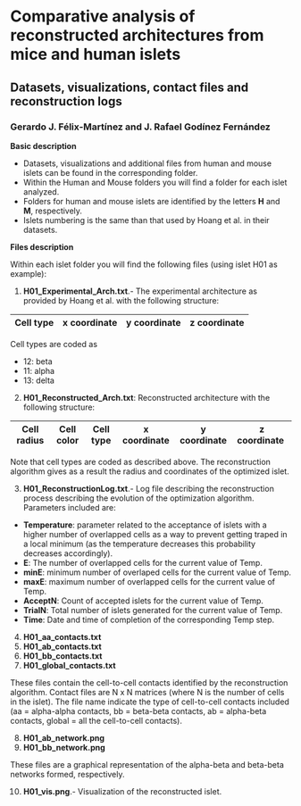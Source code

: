 # Comparative analysis of reconstructed architectures from mice and human islets
## Datasets, visualizations, contact files and reconstruction logs

### Gerardo J. Félix-Martínez and J. Rafael Godínez Fernández

**Basic description**

- Datasets, visualizations and additional files from human and mouse islets can be found in the corresponding folder.
- Within the Human and Mouse folders you will find a folder for each islet analyzed.
- Folders for human and mouse islets are identified by the letters **H** and **M**, respectively. 
- Islets numbering is the same than that used by Hoang et al. in their datasets.

**Files description**

Within each islet folder you will find the following files (using islet H01 as example):

1. **H01_Experimental_Arch.txt**.- The experimental architecture as provided by Hoang et al. with the following structure:

| Cell type  | x coordinate | y coordinate | z coordinate |
| ----------- | ----------- | ----------- | ----------- |

Cell types are coded as 

- 12: beta 
- 11: alpha 
- 13: delta 

2. **H01_Reconstructed_Arch.txt**: Reconstructed architecture with the following structure:

| Cell radius  | Cell color | Cell type | x coordinate | y coordinate | z coordinate |
| ----------- | ----------- | ----------- | ----------- | ----------- | ----------- |

Note that cell types are coded as described above. The reconstruction algorithm gives as a result the radius and coordinates of the optimized islet.

3. **H01_ReconstructionLog.txt**.- Log file describing the reconstruction process describing the evolution of the optimization algorithm. Parameters included are:

  - **Temperature**: parameter related to the acceptance of islets with a higher number of overlapped cells as a way to prevent getting traped in a local minimum (as the temperature decreases this probability decreases accordingly).
  - **E**: The number of overlapped cells for the current value of Temp.
  - **minE**: minimum number of overlaped cells for the current value of Temp.
  - **maxE**: maximum number of overlapped cells for the current value of Temp.
  - **AcceptN**: Count of accepted islets for the current value of Temp.
  - **TrialN**: Total number of islets generated for the current value of Temp.
  - **Time**: Date and time of completion of the corresponding Temp step. 

4. **H01_aa_contacts.txt**
5. **H01_ab_contacts.txt**
6. **H01_bb_contacts.txt** 
7. **H01_global_contacts.txt**

These files contain the cell-to-cell contacts identified by the reconstruction algorithm. Contact files are N x N matrices (where N is the number of cells in the islet). The file name indicate the type of cell-to-cell contacts included (aa = alpha-alpha contacts, bb = beta-beta contacts, ab = alpha-beta contacts, global = all the cell-to-cell contacts).
 
8. **H01_ab_network.png**
9. **H01_bb_network.png**

These files are a graphical representation of the alpha-beta and beta-beta networks formed, respectively. 

10. **H01_vis.png**.- Visualization of the reconstructed islet.
